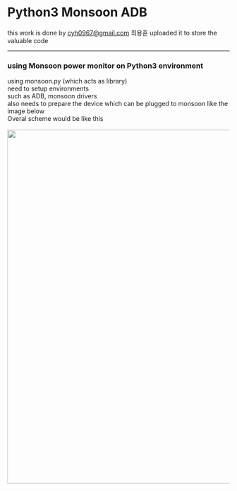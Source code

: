 # Python3 Monsoon ADB
this work is done by cyh0967@gmail.com 최용훈
uploaded it to store the valuable code
<hr/>
  
### using Monsoon power monitor on Python3 environment
using monsoon.py (which acts as library) <br/>
need to setup environments <br/>
such as ADB, monsoon drivers <br/>
also needs to prepare the device which can be plugged to monsoon like the image below <br/>
Overal scheme would be like this <br/> <br/>
<img width="800" src="https://user-images.githubusercontent.com/30307587/45673704-60ce6f00-bb66-11e8-8c86-62639a666220.png">
